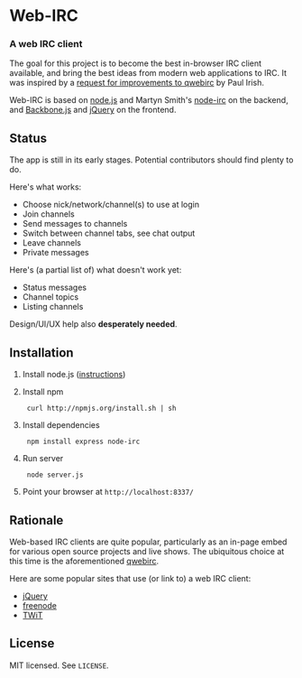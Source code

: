 Web-IRC
=======

### A web IRC client

The goal for this project is to become the best in-browser IRC client available,
and bring the best ideas from modern web applications to IRC. It was inspired by a [request for improvements to qwebirc](https://github.com/paulirish/lazyweb-requests/issues/31)
by Paul Irish.

Web-IRC is based on [node.js](http://nodejs.org/) and 
Martyn Smith's [node-irc](https://github.com/martynsmith/node-irc) on the backend,
and [Backbone.js](http://documentcloud.github.com/backbone/) and
[jQuery](http://jquery.com/) on the frontend.


Status
------

The app is still in its early stages. Potential contributors should find plenty to do.

Here's what works:

- Choose nick/network/channel(s) to use at login
- Join channels
- Send messages to channels
- Switch between channel tabs, see chat output
- Leave channels
- Private messages

Here's (a partial list of) what doesn't work yet:

- Status messages
- Channel topics
- Listing channels

Design/UI/UX help also **desperately needed**.

Installation
------------

1. Install node.js ([instructions](https://github.com/joyent/node/wiki/Installation))
2. Install npm

        curl http://npmjs.org/install.sh | sh

3. Install dependencies

        npm install express node-irc

4. Run server
        
        node server.js

5. Point your browser at `http://localhost:8337/`

Rationale
---------

Web-based IRC clients are quite popular, particularly as an in-page embed for 
various open source projects and live shows. The ubiquitous choice at this time
is the aforementioned [qwebirc](http://qwebirc.org/).

Here are some popular sites that use (or link to) a web IRC client:

- [jQuery](http://docs.jquery.com/Discussion)
- [freenode](http://webchat.freenode.net/)
- [TWiT](http://twit.tv/)


License
-------

MIT licensed. See `LICENSE`.
